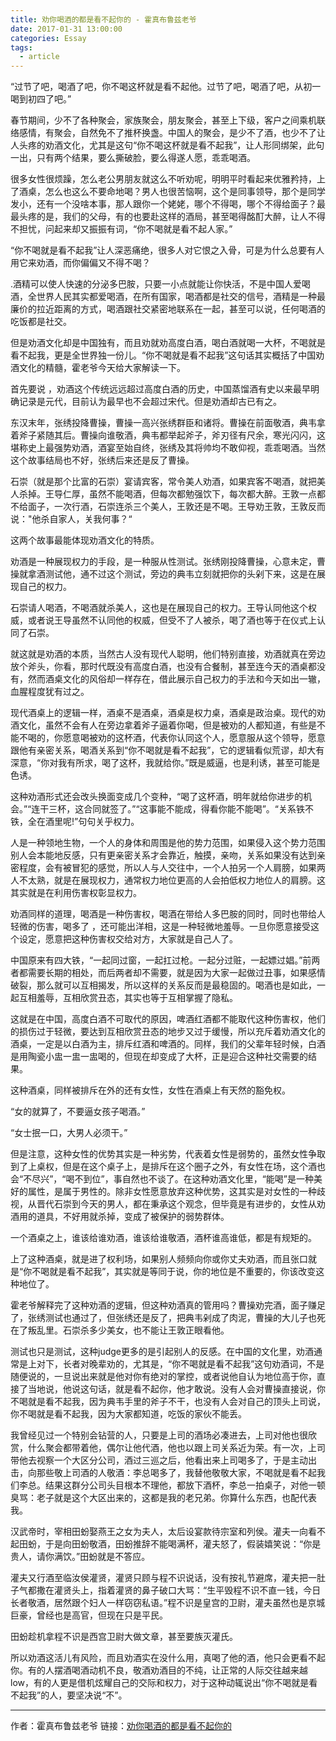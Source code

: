 ```yaml
---
title: 劝你喝酒的都是看不起你的 - 霍真布鲁兹老爷
date: 2017-01-31 13:00:00 
categories: Essay
tags:
  - article
---
```


“过节了吧，喝酒了吧，你不喝这杯就是看不起他。过节了吧，喝酒了吧，从初一喝到初四了吧。”

春节期间，少不了各种聚会，家族聚会，朋友聚会，甚至上下级，客户之间乘机联络感情，有聚会，自然免不了推杯换盏。中国人的聚会，是少不了酒，也少不了让人头疼的劝酒文化，尤其是这句“你不喝这杯就是看不起我”，让人形同绑架，此句一出，只有两个结果，要么撕破脸，要么得遂人愿，乖乖喝酒。

很多女性很烦躁，怎么老公男朋友就这么不听劝呢，明明平时看起来优雅矜持，上了酒桌，怎么也这么不要命地喝？男人也很苦恼啊，这个是同事领导，那个是同学发小，还有一个没啥本事，那人跟你一个姥姥，哪个不得喝，哪个不得给面子？最最头疼的是，我们的父母，有的也要赴这样的酒局，甚至喝得酩酊大醉，让人不得不担忧，问起来却又振振有词，“你不喝就是看不起人家。”

“你不喝就是看不起我”让人深恶痛绝，很多人对它恨之入骨，可是为什么总要有人用它来劝酒，而你偏偏又不得不喝？

.酒精可以使人快速的分泌多巴胺，只要一小点就能让你快活，不是中国人爱喝酒，全世界人民其实都爱喝酒，在所有国家，喝酒都是社交的信号，酒精是一种最廉价的拉近距离的方式，喝酒跟社交紧密地联系在一起，甚至可以说，任何喝酒的吃饭都是社交。

但是劝酒文化却是中国独有，而且劝就劝高度白酒，喝白酒就喝一大杯，不喝就是看不起我，更是全世界独一份儿。“你不喝就是看不起我”这句话其实概括了中国劝酒文化的精髓，霍老爷今天给大家解读一下。

首先要说 ，劝酒这个传统远远超过高度白酒的历史，中国蒸馏酒有史以来最早明确记录是元代，目前认为最早也不会超过宋代。但是劝酒却古已有之。

东汉末年，张绣投降曹操，曹操一高兴张绣群臣和诸将。曹操在前面敬酒，典韦拿着斧子紧随其后。曹操向谁敬酒，典韦都举起斧子，斧刃径有尺余，寒光闪闪，这堪称史上最强势劝酒，酒宴至始自终，张绣及其将帅均不敢仰视，乖乖喝酒。当然这个故事结局也不好，张绣后来还是反了曹操。

石崇（就是那个比富的石崇）宴请宾客，常令美人劝酒，如果宾客不喝酒，就把美人杀掉。王导仁厚，虽然不能喝酒，但每次都勉强饮下，每次都大醉。王敦一点都不给面子，一次行酒，石崇连杀三个美人，王敦还是不喝。王导劝王敦，王敦反而说："他杀自家人，关我何事？“

这两个故事最能体现劝酒文化的特质。

劝酒是一种展现权力的手段，是一种服从性测试。张绣刚投降曹操，心意未定，曹操就拿酒测试他，通不过这个测试，旁边的典韦立刻就把你的头剁下来，这是在展现自己的权力。

石崇请人喝酒，不喝酒就杀美人，这也是在展现自己的权力。王导认同他这个权威，或者说王导虽然不认同他的权威，但受不了人被杀，喝了酒也等于在仪式上认同了石崇。

就这就是劝酒的本质，当然古人没有现代人聪明，他们特别直接，劝酒就真在旁边放个斧头，你看，那时代既没有高度白酒，也没有合餐制，甚至连今天的酒桌都没有，然而酒桌文化的风俗却一样存在，借此展示自己权力的手法和今天如出一辙，血腥程度犹有过之。

现代酒桌上的逻辑一样，酒桌不是酒桌，酒桌是权力桌，酒桌是政治桌。现代的劝酒文化，虽然不会有人在旁边拿着斧子逼着你喝，但是被劝的人都知道，有些是不能不喝的，你愿意喝被劝的这杯酒，代表你认同这个人，愿意服从这个领导，愿意跟他有亲密关系，喝酒关系到“你不喝就是看不起我”，它的逻辑看似荒谬，却大有深意，“你对我有所求，喝了这杯，我就给你。”既是威逼，也是利诱，甚至可能是色诱。

这种劝酒形式还会改头换面变成几个变种，“喝了这杯酒，明年就给你进步的机会。”“连干三杯，这合同就签了。”“这事能不能成，得看你能不能喝”。“关系铁不铁，全在酒里呢!”句句关乎权力。

人是一种领地生物，一个人的身体和周围是他的势力范围，如果侵入这个势力范围别人会本能地反感，只有更亲密关系才会靠近，触摸，亲吻，关系如果没有达到亲密程度，会有被冒犯的感觉，所以人与人交往中，一个人拍另一个人肩膀，如果两人不太熟，就是在展现权力，通常权力地位更高的人会拍低权力地位人的肩膀。这其实就是在利用伤害权彰显权力。

劝酒同样的道理，喝酒是一种伤害权，喝酒在带给人多巴胺的同时，同时也带给人轻微的伤害，喝多了 ，还可能出洋相，这是一种轻微地羞辱。一旦你愿意接受这个设定，愿意把这种伤害权交给对方，大家就是自己人了。

中国原来有四大铁，“一起同过窗，一起扛过枪。一起分过赃，一起嫖过娼。”前两者都需要长期的相处，而后两者却不需要，就是因为大家一起做过丑事，如果感情破裂，那么就可以互相揭发，所以这样的关系反而是最稳固的。喝酒也是如此，一起互相羞辱，互相欣赏丑态，其实也等于互相掌握了隐私。

这就是在中国，高度白酒不可取代的原因，啤酒红酒都不能取代这种伤害权，他们的损伤过于轻微，要达到互相欣赏丑态的地步又过于缓慢，所以充斥着劝酒文化的酒桌，一定是以白酒为主，排斥红酒和啤酒的。同样，我们的父辈年轻时候，白酒是用陶瓷小盅一盅一盅喝的，但现在却变成了大杯，正是迎合这种社交需要的结果。

这种酒桌，同样被排斥在外的还有女性，女性在酒桌上有天然的豁免权。

“女的就算了，不要逼女孩子喝酒。”

“女士抿一口，大男人必须干。”

但是注意，这种女性的优势其实是一种劣势，代表着女性是弱势的，虽然女性争取到了上桌权，但是在这个桌子上，是排斥在这个圈子之外，有女性在场，这个酒也会“不尽兴”，“喝不到位”，事自然也不谈了。在这种劝酒文化里，“能喝”是一种美好的属性，是属于男性的。除非女性愿意放弃这种优势，这其实是对女性的一种歧视，从晋代石崇到今天的男人，都在秉承这个观念，但毕竟是有进步的，女性从劝酒用的道具，不好用就杀掉，变成了被保护的弱势群体。

一个酒桌之上，谁该给谁劝酒，谁该给谁敬酒，酒杯谁高谁低，都是有规矩的。

上了这种酒桌，就是进了权利场，如果别人频频向你或你丈夫劝酒，而且张口就是“你不喝就是看不起我”，其实就是等同于说，你的地位是不重要的，你该改变这种地位了。

霍老爷解释完了这种劝酒的逻辑，但这种劝酒真的管用吗？曹操劝完酒，面子赚足了，张绣测试也通过了，但张绣还是反了，把典韦剁成了肉泥，曹操的大儿子也死在了叛乱里。石崇杀多少美女，也不能让王敦正眼看他。

测试也只是测试，这种judge更多的是引起别人的反感。在中国的文化里，劝酒通常是上对下，长者对晚辈劝的，尤其是，“你不喝就是看不起我”这句劝酒词，不是随便说的，一旦说出来就是他对你有绝对的掌控，或者说他自认为地位高于你，直接了当地说，他说这句话，就是看不起你，他才敢说。没有人会对曹操直接说，你不喝就是看不起我，因为典韦手里的斧子不干，也没有人会对自己的顶头上司说，你不喝就是看不起我，因为大家都知道，吃饭的家伙不能丢。

我曾经见过一个特别会钻营的人，只要是上司的酒场必凑进去，上司对他也很欣赏，什么聚会都带着他，偶尔让他代酒，他也以跟上司关系近为荣。有一次，上司带他去视察一个大区分公司，酒过三巡之后，他看出来上司喝多了，于是主动出击，向那些敬上司酒的人敬酒：李总喝多了，我替他敬敬大家，不喝就是看不起我们李总。结果这群分公司头目根本不理他，都放下酒杯，李总一拍桌子，对他一顿臭骂：老子就是这个大区出来的，这都是我的老兄弟。你算什么东西，也配代表我。

汉武帝时，宰相田蚡娶燕王之女为夫人，太后设宴款待宗室和列侯。灌夫一向看不起田蚡，于是向田蚡敬酒，田蚡推辞不能喝满杯，灌夫怒了，假装嬉笑说：“你是贵人，请你满饮。”田蚡就是不答应。

灌夫又行酒至临汝侯灌贤，灌贤只顾与程不识说话，没有按礼节避席，灌夫把一肚子气都撒在灌贤头上，指着灌贤的鼻子破口大骂：“生平毁程不识不直一钱，今日长者敬酒，居然跟个妇人一样窃窃私语。”程不识是皇宫的卫尉，灌夫虽然也是京城巨豪，曾经也是高官，但现在只是平民。

田蚡趁机拿程不识是西宫卫尉大做文章，甚至要族灭灌氏。

所以劝酒这活儿有风险，而且劝酒实在没什么用，真喝了他的酒，他只会更看不起你。有的人摆酒喝酒动机不良，敬酒劝酒目的不纯，让正常的人际交往越来越low，有的人更是借机炫耀自己的交际和权力，对于这种动辄说出“你不喝就是看不起我”的人，要坚决说“不”。

----

作者：霍真布鲁兹老爷
链接：[劝你喝酒的都是看不起你的](http://mp.weixin.qq.com/s?__biz=MzA4ODE3OTY5NQ==&mid=2649702924&idx=1&sn=d7a0231c38360eccffe7b247fc7b826a&chksm=8835f48cbf427d9ab528cff44e783e2ca7abc2c414bba815254dc9685db11f46742ad768d772&mpshare=1&scene=1&srcid=0131ZXv6yVRyom7Qqarn307T#rd)
